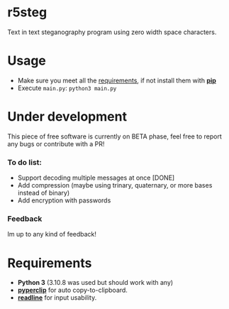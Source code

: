# r5steg
Text in text steganography program using zero width space characters.

# Usage
- Make sure you meet all the [requirements](https://github.com/byru55o/r5steg#requirements), if not install them with [**pip**](https://pypi.org/project/pip/)  
- Execute `main.py`: `python3 main.py`


# Under development
This piece of free software is currently on BETA phase, feel free to report any bugs or contribute with a PR!
### To do list:
- Support decoding multiple messages at once [DONE]
- Add compression (maybe using trinary, quaternary, or more bases instead of binary)
- Add encryption with passwords
### Feedback
Im up to any kind of feedback!

# Requirements
- **Python 3** (3.10.8 was used but should work with any) 
- [**pyperclip**](https://pyperclip.readthedocs.io/en/latest/) for auto copy-to-clipboard. 
- [**readline**](https://docs.python.org/3/library/readline.html) for input usability.
